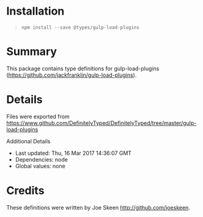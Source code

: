 # Installation
> `npm install --save @types/gulp-load-plugins`

# Summary
This package contains type definitions for gulp-load-plugins (https://github.com/jackfranklin/gulp-load-plugins).

# Details
Files were exported from https://www.github.com/DefinitelyTyped/DefinitelyTyped/tree/master/gulp-load-plugins

Additional Details
 * Last updated: Thu, 16 Mar 2017 14:36:07 GMT
 * Dependencies: node
 * Global values: none

# Credits
These definitions were written by Joe Skeen <http://github.com/joeskeen>.
